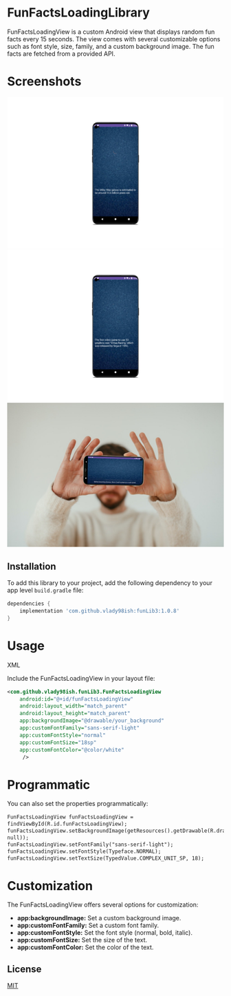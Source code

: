 

# FunFactsLoadingLibrary

FunFactsLoadingView is a custom Android view that displays random fun facts every 15 seconds. The view comes with several customizable options such as font style, size, family, and a custom background image. The fun facts are fetched from a provided API.


# Screenshots


![Example Image](https://raw.githubusercontent.com/vlady98ish/funLib3/master/smartmockups_ljya6tfl.jpg)
![Example Image](https://raw.githubusercontent.com/vlady98ish/funLib3/master/smartmockups_ljya76y4.jpg)
![Example Image](https://raw.githubusercontent.com/vlady98ish/funLib3/master/smartmockups_ljya8sf5.jpg)



## Installation



To add this library to your project, add the following dependency to your app level `build.gradle` file:

```groovy
dependencies {
    implementation 'com.github.vlady98ish:funLib3:1.0.8'
}
```

# Usage
XML 

Include the FunFactsLoadingView in your layout file:
```xml
<com.github.vlady98ish.funLib3.FunFactsLoadingView
    android:id="@+id/funFactsLoadingView"
    android:layout_width="match_parent"
    android:layout_height="match_parent"
    app:backgroundImage="@drawable/your_background"
    app:customFontFamily="sans-serif-light"
    app:customFontStyle="normal"
    app:customFontSize="18sp"
    app:customFontColor="@color/white"
     />
```

# Programmatic

You can also set the properties programmatically:

```code
FunFactsLoadingView funFactsLoadingView = findViewById(R.id.funFactsLoadingView);
funFactsLoadingView.setBackgroundImage(getResources().getDrawable(R.drawable.your_background, null));
funFactsLoadingView.setFontFamily("sans-serif-light");
funFactsLoadingView.setFontStyle(Typeface.NORMAL);
funFactsLoadingView.setTextSize(TypedValue.COMPLEX_UNIT_SP, 18);
```

# Customization

The FunFactsLoadingView offers several options for customization:

* **app:backgroundImage:** Set a custom background image.
* **app:customFontFamily:** Set a custom font family.
* **app:customFontStyle:** Set the font style (normal, bold, italic).
* **app:customFontSize:** Set the size of the text.
* **app:customFontColor:** Set the color of the text.


## License

[MIT](https://choosealicense.com/licenses/mit/)

